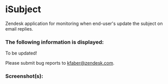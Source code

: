 # iSubject

Zendesk application for monitoring when end-user's update the subject on email replies.

### The following information is displayed:

To be updated!

Please submit bug reports to kfaber@zendesk.com.

### Screenshot(s):

